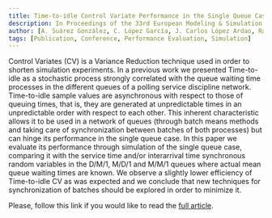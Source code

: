 ```yaml
---
title: Time-to-idle Control Variate Performance in the Single Queue Case
description: In Proceedings of the 33rd European Modeling & Simulation Symposium (EMSS 2021)
author: [A. Suárez González, C. López García, J. Carlos López Ardao, Raúl F. Rodríguez Rubio, Miguel Rodríguez Pérez]
tags: [Publication, Conference, Performance Evaluation, Simulation]
---
```


Control Variates (CV) is a Variance Reduction technique used in order to shorten simulation experiments. In a previous work we presented Time-to-idle as a stochastic process strongly correlated with the queue waiting time processes in the different queues of a polling service discipline network. Time-to-idle sample values are asynchronous with respect to those of queuing times, that is, they are generated at unpredictable times in an unpredictable order with respect to each other. This inherent characteristic allows it to be used in a network of queues (through batch means methods and taking care of synchronization between batches of both processes) but can hinge its performance in the single queue case. In this paper we evaluate its performance through simulation of the single queue case, comparing it with the service time and/or interarrival time synchronous random variables in the D/M/1, M/D/1 and M/M/1 queues where actual mean queue waiting times are known. We observe a slightly lower efficiency of Time-to-idle CV as was expected and we conclude that new techniques for synchronization of batches should be explored in order to minimize it.

Please, follow this link if you would like to read the [full article](/assets/pdf/emss21-timetoidle.pdf).
